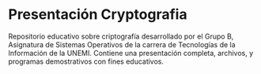 # Presentación Cryptografia
Repositorio educativo sobre criptografía desarrollado por el Grupo B, Asignatura de Sistemas Operativos de la carrera de Tecnologías de la Información de la UNEMI. Contiene una presentación completa, archivos, y programas demostrativos con fines educativos.
